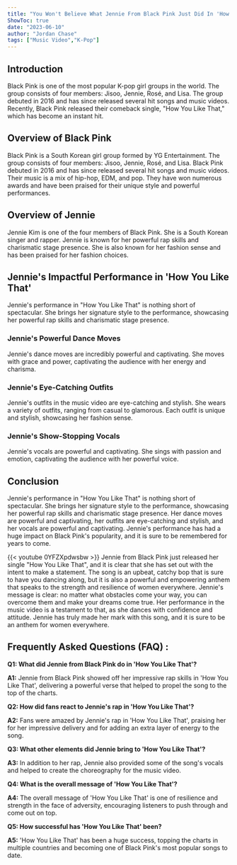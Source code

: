 ```yaml
---
title: "You Won't Believe What Jennie From Black Pink Just Did In 'How You Like That'!"
ShowToc: true 
date: "2023-06-10"
author: "Jordan Chase" 
tags: ["Music Video","K-Pop"]
---
```

## Introduction

Black Pink is one of the most popular K-pop girl groups in the world. The group consists of four members: Jisoo, Jennie, Rosé, and Lisa. The group debuted in 2016 and has since released several hit songs and music videos. Recently, Black Pink released their comeback single, "How You Like That," which has become an instant hit.

## Overview of Black Pink

Black Pink is a South Korean girl group formed by YG Entertainment. The group consists of four members: Jisoo, Jennie, Rosé, and Lisa. Black Pink debuted in 2016 and has since released several hit songs and music videos. Their music is a mix of hip-hop, EDM, and pop. They have won numerous awards and have been praised for their unique style and powerful performances.

## Overview of Jennie

Jennie Kim is one of the four members of Black Pink. She is a South Korean singer and rapper. Jennie is known for her powerful rap skills and charismatic stage presence. She is also known for her fashion sense and has been praised for her fashion choices.

## Jennie's Impactful Performance in 'How You Like That'

Jennie's performance in "How You Like That" is nothing short of spectacular. She brings her signature style to the performance, showcasing her powerful rap skills and charismatic stage presence.

### Jennie's Powerful Dance Moves

Jennie's dance moves are incredibly powerful and captivating. She moves with grace and power, captivating the audience with her energy and charisma.

### Jennie's Eye-Catching Outfits

Jennie's outfits in the music video are eye-catching and stylish. She wears a variety of outfits, ranging from casual to glamorous. Each outfit is unique and stylish, showcasing her fashion sense.

### Jennie's Show-Stopping Vocals

Jennie's vocals are powerful and captivating. She sings with passion and emotion, captivating the audience with her powerful voice.

## Conclusion

Jennie's performance in "How You Like That" is nothing short of spectacular. She brings her signature style to the performance, showcasing her powerful rap skills and charismatic stage presence. Her dance moves are powerful and captivating, her outfits are eye-catching and stylish, and her vocals are powerful and captivating. Jennie's performance has had a huge impact on Black Pink's popularity, and it is sure to be remembered for years to come.

{{< youtube 0YFZXpdwsbw >}} 
Jennie from Black Pink just released her single "How You Like That", and it is clear that she has set out with the intent to make a statement. The song is an upbeat, catchy bop that is sure to have you dancing along, but it is also a powerful and empowering anthem that speaks to the strength and resilience of women everywhere. Jennie's message is clear: no matter what obstacles come your way, you can overcome them and make your dreams come true. Her performance in the music video is a testament to that, as she dances with confidence and attitude. Jennie has truly made her mark with this song, and it is sure to be an anthem for women everywhere.

## Frequently Asked Questions (FAQ) :
**Q1: What did Jennie from Black Pink do in 'How You Like That'?**

**A1:** Jennie from Black Pink showed off her impressive rap skills in 'How You Like That', delivering a powerful verse that helped to propel the song to the top of the charts. 

**Q2: How did fans react to Jennie's rap in 'How You Like That'?**

**A2:** Fans were amazed by Jennie's rap in 'How You Like That', praising her for her impressive delivery and for adding an extra layer of energy to the song. 

**Q3: What other elements did Jennie bring to 'How You Like That'?**

**A3:** In addition to her rap, Jennie also provided some of the song's vocals and helped to create the choreography for the music video. 

**Q4: What is the overall message of 'How You Like That'?**

**A4:** The overall message of 'How You Like That' is one of resilience and strength in the face of adversity, encouraging listeners to push through and come out on top. 

**Q5: How successful has 'How You Like That' been?**

**A5:** 'How You Like That' has been a huge success, topping the charts in multiple countries and becoming one of Black Pink's most popular songs to date.





